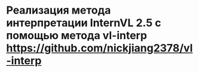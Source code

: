 # Реализация метода интерпретации InternVL 2.5 с помощью метода vl-interp https://github.com/nickjiang2378/vl-interp